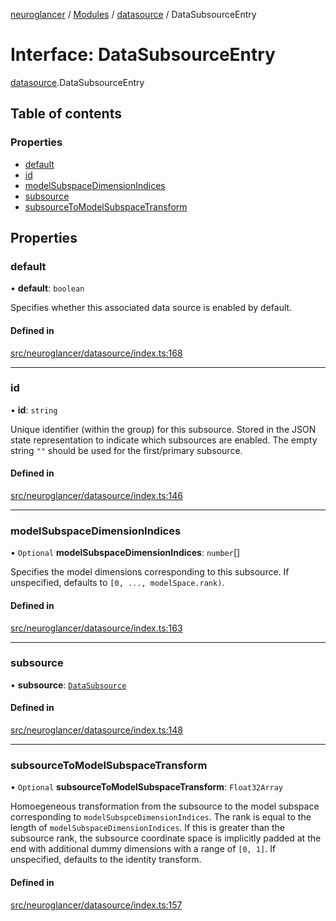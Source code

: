 [neuroglancer](../README.md) / [Modules](../modules.md) / [datasource](../modules/datasource.md) / DataSubsourceEntry

# Interface: DataSubsourceEntry

[datasource](../modules/datasource.md).DataSubsourceEntry

## Table of contents

### Properties

- [default](datasource.DataSubsourceEntry.md#default)
- [id](datasource.DataSubsourceEntry.md#id)
- [modelSubspaceDimensionIndices](datasource.DataSubsourceEntry.md#modelsubspacedimensionindices)
- [subsource](datasource.DataSubsourceEntry.md#subsource)
- [subsourceToModelSubspaceTransform](datasource.DataSubsourceEntry.md#subsourcetomodelsubspacetransform)

## Properties

### default

• **default**: `boolean`

Specifies whether this associated data source is enabled by default.

#### Defined in

[src/neuroglancer/datasource/index.ts:168](https://github.com/ActiveBrainAtlas2/neuroglancer/blob/1beb5d34/src/neuroglancer/datasource/index.ts#L168)

___

### id

• **id**: `string`

Unique identifier (within the group) for this subsource.  Stored in the JSON state
representation to indicate which subsources are enabled.  The empty string `""` should be used
for the first/primary subsource.

#### Defined in

[src/neuroglancer/datasource/index.ts:146](https://github.com/ActiveBrainAtlas2/neuroglancer/blob/1beb5d34/src/neuroglancer/datasource/index.ts#L146)

___

### modelSubspaceDimensionIndices

• `Optional` **modelSubspaceDimensionIndices**: `number`[]

Specifies the model dimensions corresponding to this subsource.  If unspecified, defaults to
`[0, ..., modelSpace.rank)`.

#### Defined in

[src/neuroglancer/datasource/index.ts:163](https://github.com/ActiveBrainAtlas2/neuroglancer/blob/1beb5d34/src/neuroglancer/datasource/index.ts#L163)

___

### subsource

• **subsource**: [`DataSubsource`](datasource.DataSubsource.md)

#### Defined in

[src/neuroglancer/datasource/index.ts:148](https://github.com/ActiveBrainAtlas2/neuroglancer/blob/1beb5d34/src/neuroglancer/datasource/index.ts#L148)

___

### subsourceToModelSubspaceTransform

• `Optional` **subsourceToModelSubspaceTransform**: `Float32Array`

Homoegeneous transformation from the subsource to the model subspace corresponding to
`modelSubspceDimensionIndices`.  The rank is equal to the length of
`modelSubspaceDimensionIndices`.  If this is greater than the subsource rank, the subsource
coordinate space is implicitly padded at the end with additional dummy dimensions with a range
of `[0, 1]`.  If unspecified, defaults to the identity transform.

#### Defined in

[src/neuroglancer/datasource/index.ts:157](https://github.com/ActiveBrainAtlas2/neuroglancer/blob/1beb5d34/src/neuroglancer/datasource/index.ts#L157)
